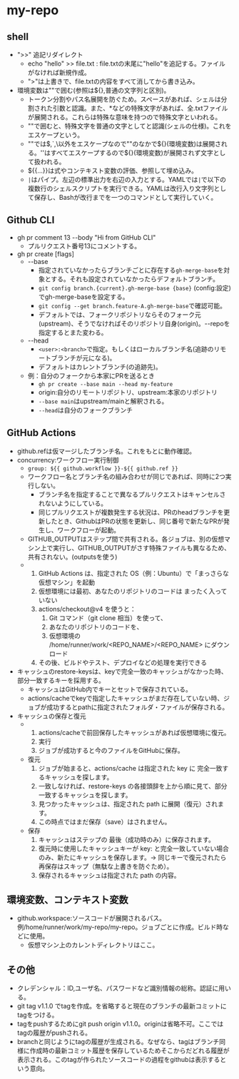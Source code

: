 # my-repo

## shell
- ">>" 追記リダイレクト
  - echo "hello" >> file.txt : file.txtの末尾に"hello"を追記する。ファイルがなければ新規作成。
  - ">"は上書きで、file.txtの内容をすべて消してから書き込み。
- 環境変数は""で囲む(参照は${},普通の文字列と区別)。
  - トークン分割やパス名展開を防ぐため。スペースがあれば、シェルは分割された引数と認識。また、*などの特殊文字があれば、全.txtファイルが展開される。これらは特殊な意味を持つので特殊文字といわれる。
  - ""で囲むと、特殊文字を普通の文字としてと認識(シェルの仕様)。これをエスケープという。
  - ""では$,`,\以外をエスケープなので""のなかで${}(環境変数)は展開される。''はすべてエスケープするので${}(環境変数)が展開されず文字として扱われる。
  - ${{...}}は式やコンテキスト変数の評価、参照して埋め込み。
  - `|`はパイプ。左辺の標準出力を右辺の入力とする。YAMLでは`|`で以下の複数行のシェルスクリプトを実行できる。YAMLは改行入り文字列として保存し、Bashが改行までを一つのコマンドとして実行していく。

## Github CLI
- gh pr comment 13 --body "Hi from GitHub CLI"
  - プルリクエスト番号13にコメントする。
- gh pr create [flags]
  - --base
    - 指定されていなかったらブランチごとに存在する`gh-merge-base`を対象とする。それも設定されていなかったらデフォルトブランチ。
    - `git config branch.{current}.gh-merge-base {base}` (config:設定)でgh-merge-baseを設定する。
    - `git config --get branch.feature-A.gh-merge-base`で確認可能。
    - デフォルトでは、フォークリポジトリならそのフォーク元(upstream)、そうでなければそのリポジトリ自身(origin)。--repoを指定するとまた変わる。
  - --head
    - `<user>:<branch>`で指定。もしくはローカルブランチ名(追跡のリモートブランチが元になる)。
    - デフォルトはカレントブランチ(の追跡先)。
  - 例：自分のフォークから本家にPRを送るとき
    - `gh pr create --base main --head my-feature`
    - origin:自分のリモートリポジトリ、upstream:本家のリポジトリ
    - `--base main`はupstream/mainと解釈される。
    - `--head`は自分のフォークブランチ
## GitHub Actions
- github.refは仮マージしたブランチ名。これをもとに動作確認。
- concurrency:ワークフロー実行制御
  - `group: ${{ github.workflow }}-${{ github.ref }}`
  - ワークフロー名とブランチ名の組み合わせが同じであれば、同時に2つ実行しない。
    - ブランチ名を指定することで異なるプルリクエストはキャンセルされないようにしている。
    - 同じプルリクエストが複数発生する状況は、PRのheadブランチを更新したとき、GithubはPRの状態を更新し、同じ番号で新たなPRが発生し、ワークフローが起動。
  - GITHUB_OUTPUTはステップ間で共有される。各ジョブは、別の仮想マシン上で実行し、GITHUB_OUTPUTがさす特殊ファイルも異なるため、共有されない。(outputsを使う)
  - 1. GitHub Actions は、指定された OS（例：Ubuntu）で「まっさらな仮想マシン」を起動
    2. 仮想環境には最初、あなたのリポジトリのコードは まったく入っていない
    3. actions/checkout@v4 を使うと：
       1. Git コマンド（git clone 相当）を使って、
       2. あなたのリポジトリのコードを、
       3. 仮想環境の /home/runner/work/<REPO_NAME>/<REPO_NAME> にダウンロード
    4. その後、ビルドやテスト、デプロイなどの処理を実行できる
- キャッシュのrestore-keysは、keyで完全一致のキャッシュがなかった時、部分一致するキーを採用する。
  - キャッシュはGitHub内でキーとセットで保存されている。
  - actions/cacheでkeyで指定したキャッシュがまだ存在していない時、ジョブが成功するとpathに指定されたフォルダ・ファイルが保存される。
- キャッシュの保存と復元
  - 1. actions/cacheで前回保存したキャッシュがあれば仮想環境に復元。
    2. 実行
    3. ジョブが成功すると今のファイルをGitHubに保存。
  - 復元
    1. ジョブが始まると、actions/cache は指定された key に 完全一致するキャッシュを探します。
    2. 一致しなければ、restore-keys の各接頭辞を上から順に見て、部分一致するキャッシュを探します。
    3. 見つかったキャッシュは、指定された path に展開（復元）されます。
    4. この時点ではまだ保存（save）はされません。
  - 保存
    1. キャッシュはステップの 最後（成功時のみ）に保存されます。
    2. 復元時に使用したキャッシュキーが key: と完全一致していない場合のみ、新たにキャッシュを保存します。→ 同じキーで復元されたら再保存はスキップ（無駄な上書きを防ぐため）。
    3. 保存されるキャッシュは指定された path の内容。


    
## 環境変数、コンテキスト変数
- github.workspace:ソースコードが展開されるパス。例/home/runner/work/my-repo/my-repo。ジョブごとに作成。ビルド時などに使用。
  - 仮想マシン上のカレントディレクトリはここ。
  
## その他
- クレデンシャル：ID,ユーザ名、パスワードなど識別情報の総称。認証に用いる。
- git tag v1.1.0 <commit-hash>でtagを作成。<commit-hash>を省略すると現在のブランチの最新コミットにtagをつける。
- tagをpushするためにgit push origin v1.1.0。originは省略不可。ここではtagの履歴がpushされる。
- branchと同じようにtagの履歴が生成される。なぜなら、tagはブランチ同様に作成時の最新コミット履歴を保存しているためそこからだどれる履歴が表示される。このtagが作られたソースコードの過程をgithubは表示するという意向。
